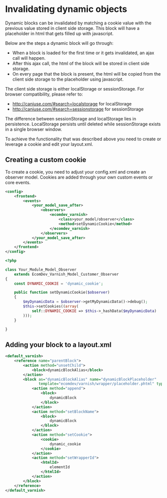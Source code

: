 # Invalidating dynamic objects
Dynamic blocks can be invalidated by matching a cookie value with the previous value stored in client side storage.
This block will have a placeholder in html that gets filled up with javascript.

Below are the steps a dynamic block will go through:
* When a block is loaded for the first time or it gets invalidated, an ajax call will happen.
* After this ajax call, the html of the block will be stored in client side storage.
* On every page that the block is present, the html will be copied from the client side storage to the placeholder using javascript.

The client side storage is either localStorage or sessionStorage.
For browser compatibility, please refer to:
* http://caniuse.com/#search=localstorage for localStorage
* http://caniuse.com/#search=sessionstorage for sessionStorage

The difference between sessionStorage and localStorage lies in persistence.
LocalStorage persists until deleted while sessionStorage exists in a single browser window.

To achieve the functionality that was described above you need to create or leverage a cookie and edit your layout.xml.

## Creating a custom cookie
To create a cookie, you need to adjust your config.xml and create an observer model.
Cookies are added through your own custom events or core events.

```xml
<config>
    <frontend>
        <events>
            <your_model_save_after>
                <observers>
                    <ecomdev_varnish>
                        <class>your_model/observer</class>
                        <method>setDynamicCookie</method>
                    </ecomdev_varnish>
                </observers>
            </your_model_save_after>
        </events>
    </frontend>
</config>
```
```php
<?php

class Your_Module_Model_Observer
    extends EcomDev_Varnish_Model_Customer_Observer
{
    const DYNAMIC_COOKIE = 'dynamic_cookie';

    public function setDynamicCookie($observer)
    {
        $myDynamicData = $observer->getMyDynamicData()->debug();
        $this->setCookies((array(
            self::DYNAMIC_COOKIE => $this->_hashData($myDynamicData)
        )));
    }

}
```
## Adding your block to a layout.xml
```xml
<default_varnish>
    <reference name="parentBlock">
        <action method="unsetChild">
            <block>dynamicBlockAlias</block>
        </action>
        <block as="dynamicBlockAlias" name="dynamicBlockPlaceholder"
               template="ecomdev/varnish/wrapper/placeholder.phtml" type="core/template">
            <action method="append">
                <block>
                    dynamicBlock
                </block>
            </action>
            <action method="setBlockName">
                <block>
                    dynamicBlock
                </block>
            </action>
            <action method="setCookie">
                <cookie>
                    dynamic_cookie
                </cookie>
            </action>
            <action method="setWrapperId">
                <htmlId>
                    elementId
                </htmlId>
            </action>
        </block>
    </reference>
</default_varnish>
```